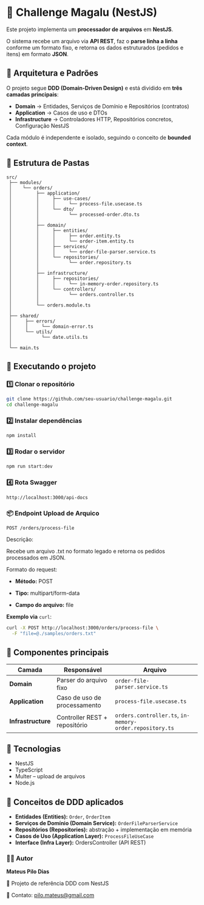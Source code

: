 # 🧩 Challenge Magalu (NestJS)

Este projeto implementa um **processador de arquivos** em **NestJS**.

O sistema recebe um arquivo via **API REST**, faz o **parse linha a linha** conforme um formato fixo, e retorna os dados estruturados (pedidos e itens) em formato **JSON**.

## 🧱 Arquitetura e Padrões

O projeto segue **DDD (Domain-Driven Design)** e está dividido em **três camadas principais**:

- **Domain** → Entidades, Serviços de Domínio e Repositórios (contratos)
- **Application** → Casos de uso e DTOs
- **Infrastructure** → Controladores HTTP, Repositórios concretos, Configuração NestJS

Cada módulo é independente e isolado, seguindo o conceito de **bounded context**.

## 📁 Estrutura de Pastas
```
src/
 ├── modules/
 │    └── orders/
 │         ├── application/
 │         │     ├── use-cases/
 │         │     │     └── process-file.usecase.ts
 │         │     └── dto/
 │         │           └── processed-order.dto.ts
 │         │
 │         ├── domain/
 │         │     ├── entities/
 │         │     │     ├── order.entity.ts
 │         │     │     └── order-item.entity.ts
 │         │     ├── services/
 │         │     │     └── order-file-parser.service.ts
 │         │     └── repositories/
 │         │           └── order.repository.ts
 │         │
 │         ├── infrastructure/
 │         │     ├── repositories/
 │         │     │     └── in-memory-order.repository.ts
 │         │     └── controllers/
 │         │           └── orders.controller.ts
 │         │
 │         └── orders.module.ts
 │
 ├── shared/
 │     ├── errors/
 │     │     └── domain-error.ts
 │     └── utils/
 │           └── date.utils.ts
 │
 └── main.ts
 ```

## 🚀 Executando o projeto

### 1️⃣ Clonar o repositório
```bash
git clone https://github.com/seu-usuario/challenge-magalu.git
cd challenge-magalu
```

### 2️⃣ Instalar dependências
```bash
npm install
```

### 3️⃣ Rodar o servidor
```bash
npm run start:dev
```
### 4️⃣ Rota Swagger
`http://localhost:3000/api-docs`

### 📦 Endpoint Upload de Arquico
`POST /orders/process-file`

Descrição:

Recebe um arquivo .txt no formato legado e retorna os pedidos processados em JSON.

Formato do request:

- **Método:** POST

- **Tipo:** multipart/form-data

- **Campo do arquivo:** file

**Exemplo via** ```curl```:

```bash
curl -X POST http://localhost:3000/orders/process-file \
  -F "file=@./samples/orders.txt"
```


## 🧩 Componentes principais
| Camada             | Responsável                   | Arquivo                                                 |
| ------------------ | ----------------------------- | ------------------------------------------------------- |
| **Domain**         | Parser do arquivo fixo        | `order-file-parser.service.ts`                          |
| **Application**    | Caso de uso de processamento  | `process-file.usecase.ts`                               |
| **Infrastructure** | Controller REST + repositório | `orders.controller.ts`, `in-memory-order.repository.ts` |


## 🧰 Tecnologias
- NestJS
- TypeScript
- Multer – upload de arquivos
- Node.js

## 🧭 Conceitos de DDD aplicados
- **Entidades (Entities):** ```Order```, ```OrderItem```
- **Serviços de Domínio (Domain Service):** ```OrderFileParserService```
- **Repositórios (Repositories):** abstração + implementação em memória
- **Casos de Uso (Application Layer):** ```ProcessFileUseCase```
- **Interface (Infra Layer):** OrdersController (API REST)

### 🧑‍💻 Autor
**Mateus Pilo Dias**

💼 Projeto de referência DDD com NestJS

📧 Contato: pilo.mateus@gmail.com